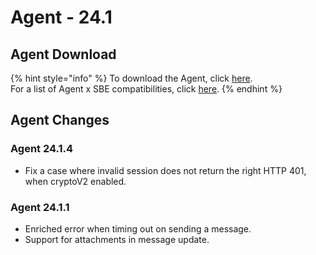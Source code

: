 # Agent - 24.1

## Agent Download

{% hint style="info" %}
To download the Agent, click [here](https://storage.googleapis.com/sym-platform/developers/rest-api/agent-24.1.4.zip).\
For a list of Agent x SBE compatibilities, click [here](../../agent-guide/sbe-x-agent-compatibility-matrix.md).
{% endhint %}

## Agent Changes

### Agent 24.1.4

* Fix a case where invalid session does not return the right HTTP 401, when cryptoV2 enabled.

### Agent 24.1.1

* Enriched error when timing out on sending a message.
* Support for attachments in message update.
